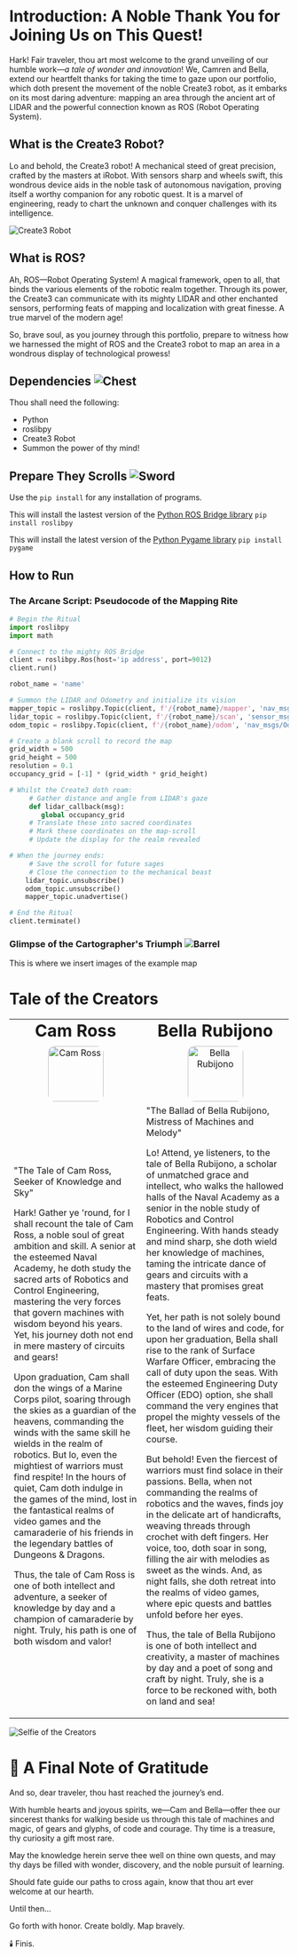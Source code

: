 # Introduction: A Noble Thank You for Joining Us on This Quest!

Hark! Fair traveler, thou art most welcome to the grand unveiling of our humble work—*a tale of wonder and innovation*! We, Camren and Bella, extend our heartfelt thanks for taking the time to gaze upon our portfolio, which doth present the movement of the noble Create3 robot, as it embarks on its most daring adventure: mapping an area through the ancient art of LIDAR and the powerful connection known as ROS (Robot Operating System).

## What is the Create3 Robot?
Lo and behold, the Create3 robot! A mechanical steed of great precision, crafted by the masters at iRobot. With sensors sharp and wheels swift, this wondrous device aids in the noble task of autonomous navigation, proving itself a worthy companion for any robotic quest. It is a marvel of engineering, ready to chart the unknown and conquer challenges with its intelligence.

![Create3 Robot](images/create3.png)

## What is ROS?
Ah, ROS—Robot Operating System! A magical framework, open to all, that binds the various elements of the robotic realm together. Through its power, the Create3 can communicate with its mighty LIDAR and other enchanted sensors, performing feats of mapping and localization with great finesse. A true marvel of the modern age!

So, brave soul, as you journey through this portfolio, prepare to witness how we harnessed the might of ROS and the Create3 robot to map an area in a wondrous display of technological prowess!

## Dependencies ![Chest](images/chest.png)
Thou shall need the following:
- Python
- roslibpy
- Create3 Robot
- Summon the power of thy mind! 

## Prepare They Scrolls ![Sword](images/sword.png)
Use the `pip install` for any installation of programs.

This will install the lastest version of the [Python ROS Bridge library](https://pypi.org/project/roslibpy/)
`pip install roslibpy`

This will install the latest version of the [Python Pygame library](https://pypi.org/project/pygame/)
`pip install pygame`

## How to Run
### The Arcane Script: Pseudocode of the Mapping Rite
```python
# Begin the Ritual
import roslibpy
import math

# Connect to the mighty ROS Bridge
client = roslibpy.Ros(host='ip address', port=9012)
client.run()

robot_name = 'name'

# Summon the LIDAR and Odometry and initialize its vision
mapper_topic = roslibpy.Topic(client, f'/{robot_name}/mapper', 'nav_msgs/OccupancyGrid')
lidar_topic = roslibpy.Topic(client, f'/{robot_name}/scan', 'sensor_msgs/LaserScan')
odom_topic = roslibpy.Topic(client, f'/{robot_name}/odom', 'nav_msgs/Odometry')

# Create a blank scroll to record the map
grid_width = 500
grid_height = 500
resolution = 0.1
occupancy_grid = [-1] * (grid_width * grid_height)

# Whilst the Create3 doth roam:
     # Gather distance and angle from LIDAR's gaze
     def lidar_callback(msg):
        global occupancy_grid
     # Translate these into sacred coordinates
     # Mark these coordinates on the map-scroll
     # Update the display for the realm revealed

# When the journey ends:
     # Save the scroll for future sages
     # Close the connection to the mechanical beast
    lidar_topic.unsubscribe()
    odom_topic.unsubscribe()
    mapper_topic.unadvertise()

# End the Ritual
client.terminate()

```
### Glimpse of the Cartographer's Triumph ![Barrel](images/barrel.png)
This is where we insert images of the example map

# Tale of the Creators
<table border="0">
 <td style="text-align: center;">
      <b style="font-size:30px">Cam Ross</b><br />
      <img src="images/cam.png" alt="Cam Ross" style="width:100px; border-radius: 12px; margin-top: 10px;"/>
    </td>
    <td style="text-align: center;">
      <b style="font-size:30px">Bella Rubijono</b><br />
      <img src="images/bella.png" alt="Bella Rubijono" style="width:100px; border-radius: 12px; margin-top: 10px;"/>
    </td>
 <tr>
    <td class = "parchment-text">"The Tale of Cam Ross, Seeker of Knowledge and Sky"

Hark! Gather ye 'round, for I shall recount the tale of Cam Ross, a noble soul of great ambition and skill. A senior at the esteemed Naval Academy, he doth study the sacred arts of Robotics and Control Engineering, mastering the very forces that govern machines with wisdom beyond his years. Yet, his journey doth not end in mere mastery of circuits and gears!

Upon graduation, Cam shall don the wings of a Marine Corps pilot, soaring through the skies as a guardian of the heavens, commanding the winds with the same skill he wields in the realm of robotics. But lo, even the mightiest of warriors must find respite! In the hours of quiet, Cam doth indulge in the games of the mind, lost in the fantastical realms of video games and the camaraderie of his friends in the legendary battles of Dungeons & Dragons.

Thus, the tale of Cam Ross is one of both intellect and adventure, a seeker of knowledge by day and a champion of camaraderie by night. Truly, his path is one of both wisdom and valor!</td>
    <td class = "parchment-text">"The Ballad of Bella Rubijono, Mistress of Machines and Melody"

Lo! Attend, ye listeners, to the tale of Bella Rubijono, a scholar of unmatched grace and intellect, who walks the hallowed halls of the Naval Academy as a senior in the noble study of Robotics and Control Engineering. With hands steady and mind sharp, she doth wield her knowledge of machines, taming the intricate dance of gears and circuits with a mastery that promises great feats.

Yet, her path is not solely bound to the land of wires and code, for upon her graduation, Bella shall rise to the rank of Surface Warfare Officer, embracing the call of duty upon the seas. With the esteemed Engineering Duty Officer (EDO) option, she shall command the very engines that propel the mighty vessels of the fleet, her wisdom guiding their course.

But behold! Even the fiercest of warriors must find solace in their passions. Bella, when not commanding the realms of robotics and the waves, finds joy in the delicate art of handicrafts, weaving threads through crochet with deft fingers. Her voice, too, doth soar in song, filling the air with melodies as sweet as the winds. And, as night falls, she doth retreat into the realms of video games, where epic quests and battles unfold before her eyes.

Thus, the tale of Bella Rubijono is one of both intellect and creativity, a master of machines by day and a poet of song and craft by night. Truly, she is a force to be reckoned with, both on land and sea!</td>
 </tr>
</table>

![Selfie of the Creators](images/CamRubi.png)

# 🎻 A Final Note of Gratitude
And so, dear traveler, thou hast reached the journey’s end.

With humble hearts and joyous spirits, we—Cam and Bella—offer thee our sincerest thanks for walking beside us through this tale of machines and magic, of gears and glyphs, of code and courage. Thy time is a treasure, thy curiosity a gift most rare.

May the knowledge herein serve thee well on thine own quests, and may thy days be filled with wonder, discovery, and the noble pursuit of learning.

Should fate guide our paths to cross again, know that thou art ever welcome at our hearth.

Until then…

Go forth with honor. Create boldly. Map bravely.

🕯️ Finis.